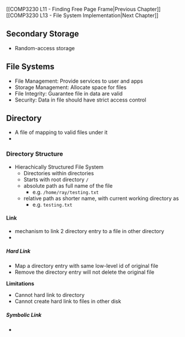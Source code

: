 
[[COMP3230 L11 - Finding Free Page Frame|Previous Chapter]] [[COMP3230 L13 - File System Implementation|Next Chapter]]

## Secondary Storage
- Random-access storage


## File Systems

- File Management: Provide services to user and apps
- Storage Management: Allocate space for files
- File Integrity: Guarantee file in data are valid
- Security: Data in file should have strict access control




## Directory
- A file of mapping to valid files under it
- 
### Directory Structure
- Hierachically Structured File System
	- Directories within directories
	- Starts with root directory `/`
	- absolute path as full name of the file
		- e.g. `/home/ray/testing.txt`
	- relative path as shorter name, with current working directory as 
		- e.g. `testing.txt`
#### Link
- mechanism to link 2 directory entry to a file in other directory
-


##### Hard Link
- Map a directory entry with same low-level id of original file
- Remove the directory entry will not delete the original file

**Limitations**
- Cannot hard link to directory
- Cannot create hard link to files in other disk


##### Symbolic Link
- 